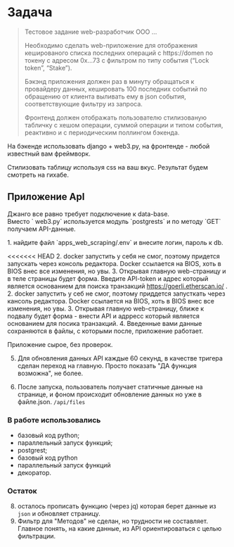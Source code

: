 # Задача
>Тестовое задание web-разработчик ООО ...
> 
> Необходимо сделать web-приложение для отображения кешированого списка последних операций с https://domen  по 
> токену c адресом 0x...73 с фильтром по типу события (“Lock token”, “Stake”).
> 
> Бэкэнд приложения должен раз в минуту обращаться к провайдеру данных, кешировать 100 последних событий по обращению от клиента выливать ему в json события, соответствующие фильтру из запроса. 
> 
> Фронтенд должен отображать пользователю стилизованую табличку с хешом операции, суммой операции и типом события, реактивно и с периодическим поллингом бэкенда. 


На бэкенде использовать django + web3.py, на фронтенде - любой известный вам фреймворк.

Стилизовать таблицу используя css на ваш вкус. 
Результат будем смотреть на гихабе.

## Приложение ApI

<p>Джанго все равно требует подключение к data-base.<br>
Вместо ` web3.py` используется модуль `postgrests` и по методу `GET` получаем API-данные.
  </p>
1. найдите файл `apps_web_scraping/.env` и внесите логин, пароль к db.

<<<<<<< HEAD
2. docker запустить у себя не смог, поэтому придется запускать через консоль редактора. Docker ссылается на 
BIOS, хоть в BIOS внес все изменения, но увы.
3. Открывая главную web-страницу и в теле страницы будет форма.
Введите API-token и адрес который является основанием для поиска транзакций https://goerli.etherscan.io/ .
2. docker запустить у себ не смог, поэтому приддется запусткать через кансоль редактора. Docker ссылается на 
BIOS, хоть в BIOS внес все изменения, но увы.
3. Открывая главную web-страницу, ближе к подвалу будет форма - внести API и адрресс который является основанием для посика транзакций.
4. Введенные вами данные сохраняются в файлы, с которыми после, приложение работает.
<br>
<p>
   Приложение сырое, без проверок. 
</p>

5. Для обновления данных API каждые 60 секунд, в качестве тригера сделан переход на главную. Просто показать "ДА 
   функция возможна", не более.

6. После запуска, пользователь получает статичные данные на странице, и фоном происходит обновление данных но уже в 
   файле.json. `/api/files`<br>

### В работе использовались

- базовый код python;
- параллельный запуск функций;
- postgrest;
- базовый код python
- параллельный запуск функций
- декоратор.

### Остаток
8. осталось прописать функцию (через jq) которая берет данные из `json` и обновляет страницу.
9. Фильтр для "Методов" не сделан, но трудности не составляет. Главное понять, на какие данные, из API 
     ориентироваться с целью фильтрации. <br>
